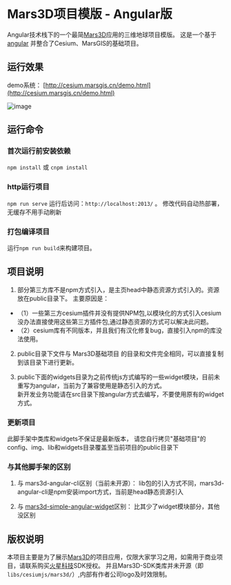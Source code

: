 # Mars3D项目模版 - Angular版
 Angular技术栈下的一个最简[Mars3D](http://cesium.marsgis.cn)应用的三维地球项目模版。
 这是一个基于[angular](https://github.com/angular/angular-cli) 并整合了Cesium、MarsGIS的基础项目。



## 运行效果
 demo系统： [http://cesium.marsgis.cn/demo.html](http://cesium.marsgis.cn/demo.html)

 ![image](http://cesium.marsgis.cn/docs/img/project/1.jpg)
 
 
## 运行命令
 
### 首次运行前安装依赖
 `npm install` 或 `cnpm install`
 
### http运行项目
 `npm run serve`  运行后访问：`http://localhost:2013/`  。 修改代码自动热部署，无缓存不用手动刷新

### 打包编译项目
 运行`npm run build`来构建项目。 


## 项目说明
1. 部分第三方库不是npm方式引入，是主页head中静态资源方式引入的。资源放在public目录下。
 主要原因是：
*    （1）一些第三方cesium插件并没有提供NPM包,以模块化的方式引入cesium没办法直接使用这些第三方插件包,通过静态资源的方式可以解决此问题。
*    （2）cesium库有不同版本，并且我们有汉化修复bug，直接引入npm的库没法使用。
2. public目录下文件与 Mars3D基础项目 的目录和文件完全相同，可以直接复制到该目录下进行更新。

3. public下面的widgets目录为之前传统js方式编写的一些widget模块，目前未重写为angular，当前为了兼容使用是静态引入的方式。  
  新开发业务功能请在src目录下按angular方式去编写，不要使用原有的widget方式。
 

### 更新项目
 此脚手架中类库和widgets不保证是最新版本，
 请您自行拷贝"基础项目"的 config、img、lib和widgets目录覆盖至当前项目的public目录下


### 与其他脚手架的区别
 1. 与 mars3d-angular-cli区别（当前未开源）：
  lib包的引入方式不同，mars3d-angular-cli是npm安装import方式，当前是head静态资源引入

 2. 与 [mars3d-simple-angular-widget](https://github.com/marsgis/mars3d-simple-angular-widget)区别：
  比其少了widget模块部分，其他没区别


 

## 版权说明
  本项目主要是为了展示[Mars3D](http://cesium.marsgis.cn)的项目应用，仅限大家学习之用，如需用于商业项目，请联系购买[火星科技](http://cesium.marsgis.cn)SDK授权。
 并且Mars3D-SDK类库并未开源（即`libs/cesiumjs/mars3d/`）,内部有作者公司logo及时效限制。